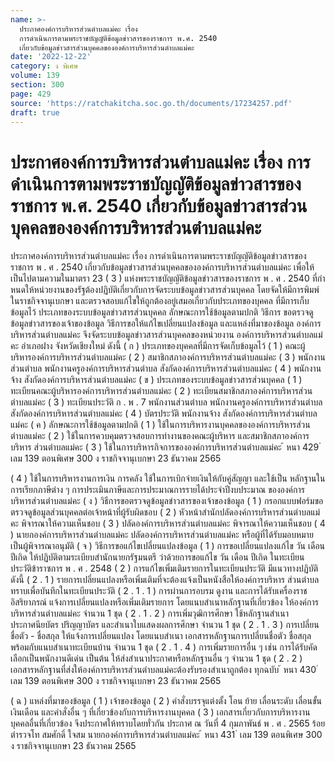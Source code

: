 ```yaml
---
name: >-
  ประกาศองค์การบริหารส่วนตำบลแม่คะ เรื่อง
  การดำเนินการตามพระราชบัญญัติข้อมูลข่าวสารของราชการ พ.ศ. 2540
  เกี่ยวกับข้อมูลข่าวสารส่วนบุคคลขององค์การบริหารส่วนตำบลแม่คะ
date: '2022-12-22'
category: ง พิเศษ
volume: 139
section: 300
page: 429
source: 'https://ratchakitcha.soc.go.th/documents/17234257.pdf'
draft: true
---
```


# ประกาศองค์การบริหารส่วนตำบลแม่คะ เรื่อง การดำเนินการตามพระราชบัญญัติข้อมูลข่าวสารของราชการ พ.ศ. 2540 เกี่ยวกับข้อมูลข่าวสารส่วนบุคคลขององค์การบริหารส่วนตำบลแม่คะ

ประกาศองค์การบริหารส่วนตําบลแม่คะ เรื่อง การดําเนินการตามพระราชบัญญัติข้อมูลข่าวสารของราชการ พ . ศ . 2540 เกี่ยวกับข้อมูลข่าวสารส่วนบุคคลขององค์การบริหารส่วนตําบลแม่คะ เพื่อให้เป็นไปตามความในมาตรา 23 ( 3 ) แห่งพระราชบัญญัติข้อมูลข่าวสารของราชการ พ . ศ . 2540 ที่กําหนดให้หน่วยงานของรัฐต้องปฏิบัติเกี่ยวกับการจัดระบบข้อมูลข่าวสารส่วนบุคคล โดยจัดให้มีการพิมพ์ในราชกิจจานุเบกษา และตรวจสอบแก้ไขให้ถูกต้องอยู่เสมอเกี่ยวกับประเภทของบุคคล ที่มีการเก็บข้อมูลไว้ ประเภทของระบบข้อมูลข่าวสารส่วนบุคคล ลักษณะการใช้ข้อมูลตามปกติ วิธีการ ขอตรวจดูข้อมูลข่าวสารของเจ้าของข้อมูล วิธีการขอให้แก้ไขเปลี่ยนแปลงข้อมูล และแหล่งที่มาของข้อมูล องค์การบริหารส่วนตําบลแม่คะ จึงจัดระบบข้อมูลข่าวสารส่วนบุคคลของหน่วยงาน องค์การบริหารส่วนตําบลแม่คะ อําเภอฝาง จังหวัดเชียงใหม่ ดังนี้ ( ก ) ประเภทของบุคคลที่มีการจัดเก็บข้อมูลไว้ ( 1 ) คณะผู้บริหารองค์การบริหารส่วนตําบลแม่คะ ( 2 ) สมาชิกสภาองค์การบริหารส่วนตําบลแม่คะ ( 3 ) พนักงานส่วนตําบล พนักงานครูองค์การบริหารส่วนตําบล สังกัดองค์การบริหารส่วนตําบลแม่คะ ( 4 ) พนักงานจ้าง สังกัดองค์การบริหารส่วนตําบลแม่คะ ( ข ) ประเภทของระบบข้อมูลข่าวสารส่วนบุคคล ( 1 ) ทะเบียนคณะผู้บริหารองค์การบริหารส่วนตําบลแม่คะ ( 2 ) ทะเบียนสมาชิกสภาองค์การบริหารส่วนตําบลแม่คะ ( 3 ) ทะเบียนประวัติ ก . พ . 7 พนักงานส่วนตําบล พนักงานครูองค์การบริหารส่วนตําบล สังกัดองค์การบริหารส่วนตําบลแม่คะ ( 4 ) บัตรประวัติ พนักงานจ้าง สังกัดองค์การบริหารส่วนตําบลแม่คะ ( ค ) ลักษณะการใช้ข้อมูลตามปกติ ( 1 ) ใช้ในการบริหารงานบุคคลขององค์การบริหารส่วนตําบลแม่คะ ( 2 ) ใช้ในการควบคุมตรวจสอบการทํางานของคณะผู้บริหาร และสมาชิกสภาองค์การบริหาร ส่วนตําบลแม่คะ ( 3 ) ใช้ในการบริหารกิจการขององค์การบริหารส่วนตําบลแม่คะ ้ หนา 429 ่ เลม 139 ตอนพิเศษ 300 ง ราชกิจจานุเบกษา 23 ธันวาคม 2565

( 4 ) ใช้ในการบริหารงานการเงิน การคลัง ใช้ในการเบิกจ่ายเงินให้กับคู่สัญญา และใช้เป็น หลักฐานในการเรียกภาษีต่าง ๆ การประเมินภาษีและการประมาณการรายได้ประจําปีงบประมาณ ขององค์การบริหารส่วนตําบลแม่คะ ( ง ) วิธีการขอตรวจดูข้อมูลข่าวสารของเจ้าของข้อมูล ( 1 ) กรอกแบบฟอร์มขอตรวจดูข้อมูลส่วนบุคคลต่อเจ้าหน้าที่ผู้รับผิดชอบ ( 2 ) หัวหน้าสํานักปลัดองค์การบริหารส่วนตําบลแม่คะ พิจารณาให้ความเห็นชอบ ( 3 ) ปลัดองค์การบริหารส่วนตําบลแม่คะ พิจารณาให้ความเห็นชอบ ( 4 ) นายกองค์การบริหารส่วนตําบลแม่คะ ปลัดองค์การบริหารส่วนตําบลแม่คะ หรือผู้ที่ได้รับมอบหมายเป็นผู้พิจารณาอนุมัติ ( จ ) วิธีการขอแก้ไขเปลี่ยนแปลงข้อมูล ( 1 ) การขอเปลี่ยนแปลงแก้ไข วัน เดือน ปีเกิด ให้ปฏิบัติตามระเบียบสํานักนายกรัฐมนตรี ว่าด้วยการขอแก้ไข วัน เดือน ปีเกิด ในทะเบียนประวัติข้าราซการ พ . ศ . 2548 ( 2 ) การแก้ไขเพิ่มเติมรายการในทะเบียนประวัติ มีแนวทางปฏิบัติ ดังนี้ ( 2 . 1 ) รายการเปลี่ยนแปลงหรือเพิ่มเติมที่จะต้องแจ้งเป็นหนังสือให้องค์การบริหาร ส่วนตําบลทราบเพื่อบันทึกในทะเบียนประวัติ ( 2 . 1 . 1 ) การผ่านการอบรม ดูงาน และการได้รับเครื่องราชอิสริยาภรณ์ แจ้งการเปลี่ยนแปลงหรือเพิ่มเติมรายการ โดยแนบสําเนาหลักฐานที่เกี่ยวข้อง ให้องค์การบริหารส่วนตําบลแม่คะ จํานวน 1 ชุด ( 2 . 1 . 2 ) การเพิ่มวุฒิการศึกษา ใช้หลักฐานสําเนาประกาศนียบัตร ปริญญาบัตร และสําเนาใบแสดงผลการศึกษา จํานวน 1 ชุด ( 2 . 1 . 3 ) การเปลี่ยนชื่อตัว - ชื่อสกุล ให้แจ้งการเปลี่ยนแปลง โดยแนบสําเนา เอกสารหลักฐานการเปลี่ยนชื่อตัว ชื่อสกุล พร้อมกับแนบสําเนาทะเบียนบ้าน จํานวน 1 ชุด ( 2 . 1 . 4 ) การเพิ่มรายการอื่น ๆ เช่น การได้รับคัดเลือกเป็นพนักงานดีเด่น เป็นต้น ให้ส่งสําเนาประกาศหรือหลักฐานอื่น ๆ จํานวน 1 ชุด ( 2 . 2 ) เอกสารหลักฐานที่ส่งให้องค์การบริหารส่วนตําบลแม่คะต้องรับรองสําเนาถูกต้อง ทุกฉบับ ้ หนา 430 ่ เลม 139 ตอนพิเศษ 300 ง ราชกิจจานุเบกษา 23 ธันวาคม 2565

( ฉ ) แหล่งที่มาของข้อมูล ( 1 ) เจ้าของข้อมูล ( 2 ) คําสั่งบรรจุแต่งตั้ง โอน ย้าย เลื่อนระดับ เลื่อนขั้นเงินเดือน และคําสั่งอื่น ๆ ที่เกี่ยวข้องกับการบริหารงานบุคคล ( 3 ) เอกสารเกี่ยวกับการบริหารงานบุคคลอื่นที่เกี่ยวข้อง จึงประกาศให้ทราบโดยทั่วกัน ประกาศ ณ วันที่ 4 กุมภาพันธ์ พ . ศ . 2565 ร้อยตํารวจโท สมศักดิ์ ใจสม นายกองค์การบริหารส่วนตําบลแม่คะ ้ หนา 431 ่ เลม 139 ตอนพิเศษ 300 ง ราชกิจจานุเบกษา 23 ธันวาคม 2565
